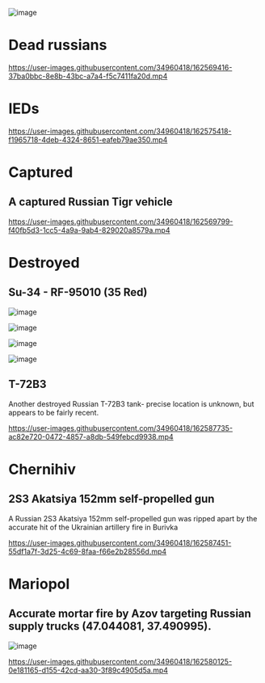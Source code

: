 ![image](https://user-images.githubusercontent.com/34960418/162573862-e7166145-27ef-4288-9ced-3ee3f5849532.png)


# Dead russians

https://user-images.githubusercontent.com/34960418/162569416-37ba0bbc-8e8b-43bc-a7a4-f5c7411fa20d.mp4


# IEDs

https://user-images.githubusercontent.com/34960418/162575418-f1965718-4deb-4324-8651-eafeb79ae350.mp4


# Captured

## A captured Russian Tigr vehicle

https://user-images.githubusercontent.com/34960418/162569799-f40fb5d3-1cc5-4a9a-9ab4-829020a8579a.mp4


# Destroyed

## Su-34 - RF-95010 (35 Red)

![image](https://user-images.githubusercontent.com/34960418/162591312-b257cba0-e7c0-46a2-b6af-95256a3a10af.png)

![image](https://user-images.githubusercontent.com/34960418/162591300-74a19f5e-524b-4e1f-af01-5530d1d79311.png)

![image](https://user-images.githubusercontent.com/34960418/162591305-bbab91ec-5025-41e0-8bf7-20cc716a30c5.png)

![image](https://user-images.githubusercontent.com/34960418/162591308-ba29aab1-6da9-4e8d-81a0-8d61fc77b589.png)


## T-72B3

Another destroyed Russian T-72B3 tank- precise location is unknown, but appears to be fairly recent.

https://user-images.githubusercontent.com/34960418/162587735-ac82e720-0472-4857-a8db-549febcd9938.mp4


# Chernihiv

## 2S3 Akatsiya 152mm self-propelled gun

A Russian 2S3 Akatsiya 152mm self-propelled gun was ripped apart by the accurate hit of the Ukrainian artillery fire in Burivka

https://user-images.githubusercontent.com/34960418/162587451-55df1a7f-3d25-4c69-8faa-f66e2b28556d.mp4


# Mariopol

## Accurate mortar fire by Azov targeting Russian supply trucks (47.044081, 37.490995).

![image](https://user-images.githubusercontent.com/34960418/162580165-d591f5f3-e6b8-4653-aabd-e0269f83f49f.png)

https://user-images.githubusercontent.com/34960418/162580125-0e181165-d155-42cd-aa30-3f89c4905d5a.mp4

